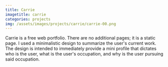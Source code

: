 ```yaml
---
title: Carrie
imagetitle: carrie
categories: projects
img: /assets/images/projects/carrie/carrie-00.png
---
```


Carrie is a free web portfolio. There are no additional pages; it is a static page. I used a minimalistic design to summarize the user's current work. The design is intended to immediately provide a mini profile that dictates who is the user, what is the user's occupation, and why is the user pursuing said occupation. 